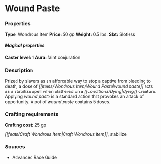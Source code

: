 ﻿---
Title: "Wound Paste"
Type: "Wondrous Item"
Price: "50 gp"
Weight: "0.5 lbs."
Slot: "Slotless"
Caster level: "1"
Aura: "faint conjuration"
Description: |
  "Prized by slavers as an affordable way to stop a captive from bleeding to death, a dose of _wound paste_ acts as a _stabilize_ spell when slathered on a dying creature. Applying _wound paste_ is a standard action that provokes an attack of opportunity. A pot of _wound paste_ contains 5 doses."
Crafting cost: "25 gp"
Sources: "['Advanced Race Guide']"
---

# Wound Paste

### Properties

**Type:** Wondrous Item **Price:** 50 gp **Weight:** 0.5 lbs. **Slot:** Slotless

##### Magical properties

**Caster level:** 1 **Aura:** faint conjuration

### Description

Prized by slavers as an affordable way to stop a captive from bleeding to death, a dose of _[[items/Wondrous Item/Wound Paste|wound paste]]_ acts as a stabilize spell when slathered on a _[[conditions/Dying|dying]]_ creature. Applying _wound paste_ is a standard action that provokes an attack of opportunity. A pot of _wound paste_ contains 5 doses.

### Crafting requirements

**Crafting cost:** 25 gp

_[[feats/Craft Wondrous Item|Craft Wondrous Item]]_, stabilize

### Sources

* Advanced Race Guide